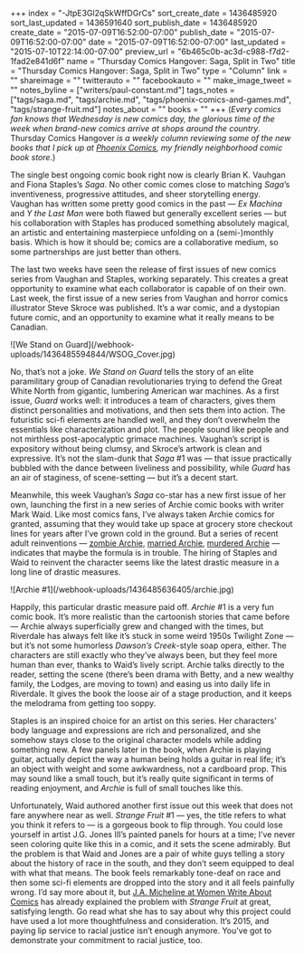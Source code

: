 +++
index = "-JtpE3Gl2qSkWffDGrCs"
sort_create_date = 1436485920
sort_last_updated = 1436591640
sort_publish_date = 1436485920
create_date = "2015-07-09T16:52:00-07:00"
publish_date = "2015-07-09T16:52:00-07:00"
date = "2015-07-09T16:52:00-07:00"
last_updated = "2015-07-10T22:14:00-07:00"
preview_url = "6b465c0b-ac3d-c988-f7d2-1fad2e841d6f"
name = "Thursday Comics Hangover: Saga, Split in Two"
title = "Thursday Comics Hangover: Saga, Split in Two"
type = "Column"
link = ""
shareimage = ""
twitterauto = ""
facebookauto = ""
make_image_tweet = ""
notes_byline = ["writers/paul-constant.md"]
tags_notes = ["tags/saga.md", "tags/archie.md", "tags/phoenix-comics-and-games.md", "tags/strange-fruit.md"]
notes_about = ""
books = ""
+++
(*Every comics fan knows that Wednesday is new comics day, the glorious time of the week when brand-new comics arrive at shops around the country*. Thursday Comics Hangover *is a weekly column reviewing some of the new books that I pick up at [Phoenix Comics](http://phoenixseattle.com/), my friendly neighborhood comic book store*.)

The single best ongoing comic book right now is clearly Brian K. Vauhgan and Fiona Staples’s *Saga*. No other comic comes close to matching *Saga*’s inventiveness, progressive attitudes, and sheer storytelling energy. Vaughan has written some pretty good comics in the past — *Ex Machina* and *Y the Last Man* were both flawed but generally excellent series — but his collaboration with Staples has produced something absolutely magical, an artistic and entertaining masterpiece unfolding on a (semi-)monthly basis. Which is how it should be; comics are a collaborative medium, so some partnerships are just better than others.

The last two weeks have seen the release of first issues of new comics series from Vaughan and Staples, working separately. This creates a great opportunity to examine what each collaborator is capable of on their own. Last week, the first issue of a new series from Vaughan and horror comics illustrator Steve Skroce was published. It’s a war comic, and a dystopian future comic, and an opportunity to examine what it really means to be Canadian.

<p class="image-left">
![We Stand on Guard](/webhook-uploads/1436485594844/WSOG_Cover.jpg)
</p>

No, that’s not a joke. *We Stand on Guard* tells the story of an elite paramilitary group of Canadian revolutionaries trying to defend the Great White North from gigantic, lumbering American war machines. As a first issue, *Guard* works well: it introduces a team of characters, gives them distinct personalities and motivations, and then sets them into action. The futuristic sci-fi elements are handled well, and they don’t overwhelm the essentials like characterization and plot. The people sound like people and not mirthless post-apocalyptic grimace machines. Vaughan’s script is expository without being clumsy, and Skroce’s artwork is clean and expressive. It’s not the slam-dunk that *Saga* #1 was — that issue practically bubbled with the dance between liveliness and possibility, while *Guard* has an air of staginess, of scene-setting — but it’s a decent start. 

Meanwhile, this week Vaughan’s *Saga* co-star has a new first issue of her own, launching the first in a new series of Archie comic books with writer Mark Waid. Like most comics fans, I’ve always taken Archie comics for granted, assuming that they would take up space at grocery store checkout lines for years after I’ve grown cold in the ground. But a series of recent adult reinventions — [zombie Archie](https://en.wikipedia.org/wiki/Afterlife_with_Archie), [married Archie](https://en.wikipedia.org/wiki/Archie_Marries_Veronica/Archie_Marries_Betty), [murdered Archie](http://www.theguardian.com/books/2014/jul/16/archie-comics-dead-life-with-archie) — indicates that maybe the formula is in trouble. The hiring of Staples and Waid to reinvent the character seems like the latest drastic measure in a long line of drastic measures.

<p class="image-left">
![Archie #1](/webhook-uploads/1436485636405/archie.jpg)
</p>

Happily, this particular drastic measure paid off. *Archie* #1 is a very fun comic book. It’s more realistic than the cartoonish  stories that came before — Archie always superficially grew and changed with the times, but Riverdale has always felt like it’s stuck in some weird 1950s Twilight Zone — but it’s not some humorless *Dawson’s Creek*-style soap opera, either. The characters are still exactly who they’ve always been, but they feel more human than ever, thanks to Waid’s lively script. Archie talks directly to the reader, setting the scene (there’s been drama with Betty, and a new wealthy family, the Lodges, are moving to town) and easing us into daily life in Riverdale. It gives the book the loose air of a stage production, and it keeps the melodrama from getting too soppy.

Staples is an inspired choice for an artist on this series. Her characters’ body language and expressions are rich and personalized, and she somehow stays close to the original character models while adding something new. A few panels later in the book, when Archie is playing guitar, actually depict the way a human being holds a guitar in real life; it’s an object with weight and some awkwardness, not a cardboard prop. This may sound like a small touch, but it’s really quite significant in terms of reading enjoyment, and *Archie* is full of small touches like this.

Unfortunately, Waid authored another first issue out this week that does not fare anywhere near as well. *Strange Fruit* #1 — yes, the title refers to what you think it refers to — is a gorgeous book to flip through. You could lose yourself in artist J.G. Jones III’s painted panels for hours at a time; I’ve never seen coloring quite like this in a comic, and it sets the scene admirably. But the problem is that Waid and Jones are a pair of white guys telling a story about the history of race in the south, and they don’t seem equipped to deal with what that means. The book feels remarkably tone-deaf on race and then some sci-fi elements are dropped into the story and it all feels painfully wrong. I’d say more about it, but [J.A. Micheline at Women Write About Comics](http://womenwriteaboutcomics.com/2015/07/08/the-white-privilege-white-audacity-and-white-priorities-of-strange-fruit-1/) has already explained the problem with *Strange Fruit* at great, satisfying length. Go read what she has to say about why this project could have used a lot more thoughtfulness and consideration. It’s 2015, and paying lip service to racial justice isn’t enough anymore. You’ve got to demonstrate your commitment to racial justice, too. 